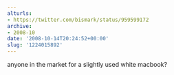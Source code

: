 ```yaml
---
alturls:
- https://twitter.com/bismark/status/959599172
archive:
- 2008-10
date: '2008-10-14T20:24:52+00:00'
slug: '1224015892'
---
```


anyone in the market for a slightly used white macbook?


